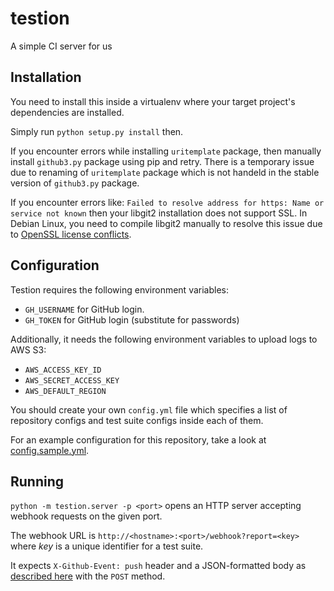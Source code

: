 # testion
A simple CI server for us


## Installation

You need to install this inside a virtualenv where your target project's
dependencies are installed.

Simply run `python setup.py install` then.

If you encounter errors while installing `uritemplate` package, then
manually install `github3.py` package using pip and retry.
There is a temporary issue due to renaming of `uritemplate` package
which is not handeld in the stable version of `github3.py` package.

If you encounter errors like:
`Failed to resolve address for https: Name or service not known`
then your libgit2 installation does not support SSL.
In Debian Linux, you need to compile libgit2 manually to resolve
this issue due to [OpenSSL license conflicts](https://github.com/libgit2/pygit2/issues/644).

## Configuration

Testion requires the following environment variables:

 * `GH_USERNAME` for GitHub login.
 * `GH_TOKEN` for GitHub login (substitute for passwords)

Additionally, it needs the following environment variables to upload logs to AWS S3:

 * `AWS_ACCESS_KEY_ID`
 * `AWS_SECRET_ACCESS_KEY`
 * `AWS_DEFAULT_REGION`

You should create your own `config.yml` file which specifies a list of repository configs
and test suite configs inside each of them.

For an example configuration for this repository, take a look at [config.sample.yml](config.sample.yml).

## Running

`python -m testion.server -p <port>` opens an HTTP server accepting webhook
requests on the given port.

The webhook URL is `http://<hostname>:<port>/webhook?report=<key>`
where *key* is a unique identifier for a test suite.

It expects `X-Github-Event: push` header and a JSON-formatted body as
[described here](https://developer.github.com/v3/activity/events/types/#pushevent)
with the `POST` method.
